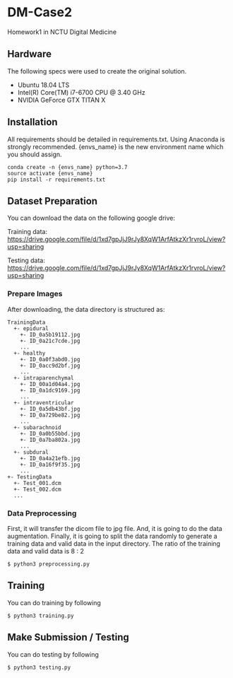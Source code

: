 # DM-Case2
Homework1 in NCTU Digital Medicine

## Hardware
The following specs were used to create the original solution.
- Ubuntu 18.04 LTS
- Intel(R) Core(TM) i7-6700 CPU @ 3.40 GHz
- NVIDIA GeForce GTX TITAN X

## Installation
All requirements should be detailed in requirements.txt. Using Anaconda is strongly recommended. {envs_name} is the new environment name which you should assign.
```
conda create -n {envs_name} python=3.7
source activate {envs_name}
pip install -r requirements.txt
```
## Dataset Preparation
You can download the data on the following google drive: 

Training data: https://drive.google.com/file/d/1xd7gpJjJ9rJy8XqW1ArfAtkzXr1rvroL/view?usp=sharing

Testing data: https://drive.google.com/file/d/1xd7gpJjJ9rJy8XqW1ArfAtkzXr1rvroL/view?usp=sharing
### Prepare Images
After downloading, the data directory is structured as:
```
TrainingData
  +- epidural
    +- ID_0a5b19112.jpg
    +- ID_0a21c7cde.jpg
    ...
  +- healthy
    +- ID_0a0f3abd0.jpg
    +- ID_0acc9d2bf.jpg
    ...
  +- intraparenchymal
    +- ID_00a1d04a4.jpg
    +- ID_0a1dc9169.jpg
    ...
  +- intraventricular
    +- ID_0a5db43bf.jpg
    +- ID_0a729be82.jpg
    ...
  +- subarachnoid
    +- ID_0a0b55bbd.jpg
    +- ID_0a7ba802a.jpg
    ...
  +- subdural
    +- ID_0a4a21efb.jpg
    +- ID_0a16f9f35.jpg
    ...
+- TestingData
  +- Test_001.dcm
  +- Test_002.dcm
  ...
```

### Data Preprocessing
First, it will transfer the dicom file to jpg file. And, it is going to do the data augmentation. Finally, it is going to split the data randomly to generate a training data and valid data in the input directory. The ratio of the training data and valid data is 8 : 2

```
$ python3 preprocessing.py
```

## Training
You can do training by following
```
$ python3 training.py
```

## Make Submission / Testing
You can do testing by following 
```
$ python3 testing.py
```
